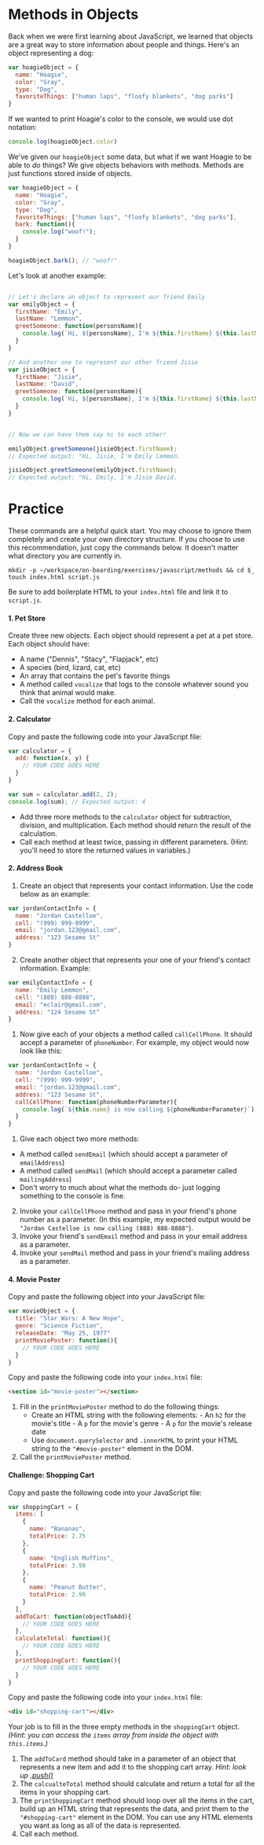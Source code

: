 # Methods in Objects

Back when we were first learning about JavaScript, we learned that objects are a great way to store information about people and things. Here's an object representing a dog:

```js
var hoagieObject = {
  name: "Hoagie",
  color: "Gray",
  type: "Dog",
  favoriteThings: ["human laps", "floofy blankets", "dog parks"]
}
```
If we wanted to print Hoagie's color to the console, we would use dot notation:
```js
console.log(hoagieObject.color)
```
We've given our `hoagieObject` some data, but what if we want Hoagie to be able to *do* things? We give objects behaviors with methods. Methods are just functions stored inside of objects.

```js
var hoagieObject = {
  name: "Hoagie",
  color: "Gray",
  type: "Dog",
  favoriteThings: ["human laps", "floofy blankets", "dog parks"],
  bark: function(){
    console.log("woof!");
  }
}

hoagieObject.bark(); // "woof!"
```

Let's look at another example:
```js

// Let's declare an object to represent our friend Emily
var emilyObject = {
  firstName: "Emily",
  lastName: "Lemmon",
  greetSomeone: function(personsName){
    console.log(`Hi, ${personsName}, I'm ${this.firstName} ${this.lastName}.`);
  }
}

// And another one to represent our other friend Jisie
var jisieObject = {
  firstName: "Jisie",
  lastName: "David",
  greetSomeone: function(personsName){
    console.log(`Hi, ${personsName}, I'm ${this.firstName} ${this.lastName}.`);
  }
}


// Now we can have them say hi to each other!

emilyObject.greetSomeone(jisieObject.firstName);
// Expected output: "Hi, Jisie, I'm Emily Lemmon.

jisieObject.greetSomeone(emilyObject.firstName);
// Expected output: "Hi, Emily, I'm Jisie David.

```

# Practice

These commands are a helpful quick start. You may choose to ignore them completely and create your own directory structure. If you choose to use this recommendation, just copy the commands below. It doesn't matter what directory you are currently in.
```
mkdir -p ~/workspace/on-boarding/exercises/javascript/methods && cd $_
touch index.html script.js
```
Be sure to add boilerplate HTML to your `index.html` file and link it to `script.js`.

#### 1. Pet Store
Create three new objects. Each object should represent a pet at a pet store. Each object should have:
- A name ("Dennis", "Stacy", "Flapjack", etc)
- A species (bird, lizard, cat, etc)
- An array that contains the pet's favorite things
- A method called `vocalize` that logs to the console whatever sound you think that animal would make.
- Call the `vocalize` method for each animal.


#### 2. Calculator
Copy and paste the following code into your JavaScript file:
```js
var calculator = {
  add: function(x, y) {
    // YOUR CODE GOES HERE
  }
}

var sum = calculator.add(2, 2);
console.log(sum); // Expected output: 4
```
- Add three more methods to the `calculator` object for subtraction, division, and multiplication. Each method should return the result of the calculation.
- Call each method at least twice, passing in different parameters. (Hint: you'll need to store the returned values in variables.)

#### 2. Address Book
1. Create an object that represents your contact information. Use the code below as an example:
```js
var jordanContactInfo = {
  name: "Jordan Castelloe",
  cell: "(999) 999-9999",
  email: "jordan.123@gmail.com",
  address: "123 Sesame St"
}
```
2. Create another object that represents your one of your friend's contact information. Example: 
```js
var emilyContactInfo = {
  name: "Emily Lemmon",
  cell: "(888) 888-8888",
  email: "eclair@gmail.com",
  address: "124 Sesame St"
}
```
1. Now give each of your objects a method called `callCellPhone`. It should accept a parameter of `phoneNumber`. For example, my object would now look like this: 
```js
var jordanContactInfo = {
  name: "Jordan Castelloe",
  cell: "(999) 999-9999",
  email: "jordan.123@gmail.com",
  address: "123 Sesame St",
  callCellPhone: function(phoneNumberParameter){
    console.log(`${this.name} is now calling ${phoneNumberParameter}`);
  }
}
```
1. Give each object two more methods: 
  - A method called `sendEmail` (which should accept a parameter of `emailAddress`)
  - A method called `sendMail` (which should accept a parameter called `mailingAddress`)
  - Don't worry to much about what the methods do- just logging something to the console is fine.
2. Invoke your `callCellPhone` method and pass in your friend's phone number as a parameter. (In this example, my expected output would be `"Jordan Castelloe is now calling (888) 888-8888"`).
3. Invoke your friend's `sendEmail` method and pass in your email address as a parameter.
4. Invoke your `sendMail` method and pass in your friend's mailing address as a parameter.

#### 4. Movie Poster
Copy and paste the following object into your JavaScript file:
```js
var movieObject = {
  title: "Star Wars: A New Hope",
  genre: "Science Fiction",
  releaseDate: "May 25, 1977"
  printMoviePoster: function(){
    // YOUR CODE GOES HERE
  }
}
```
Copy and paste the following code into your `index.html` file:
```html
<section id="movie-poster"></section>
```
1. Fill in the `printMoviePoster` method to do the following things:
    - Create an HTML string with the following elements: 
          - An `h2` for the movie's title
          - A `p` for the movie's genre
          - A `p` for the movie's release date
    - Use `document.querySelector` and `.innerHTML` to print your HTML string to the `"#movie-poster"` element in the DOM.
2. Call the `printMoviePoster` method.

#### Challenge: Shopping Cart

Copy and paste the following code into your JavaScript file: 
```js
var shoppingCart = {
  items: [
    {
      name: "Bananas",
      totalPrice: 2.75
    },
    {
      name: "English Muffins",
      totalPrice: 3.99
    },
    {
      name: "Peanut Butter",
      totalPrice: 2.99
    }
  ],
  addToCart: function(objectToAdd){
    // YOUR CODE GOES HERE
  },
  calculateTotal: function(){
    // YOUR CODE GOES HERE
  },
  printShoppingCart: function(){
    // YOUR CODE GOES HERE
  }
}
```

Copy and paste the following code into your `index.html` file:
```html
<div id="shopping-cart"></div>
```
Your job is to fill in the three empty methods in the `shoppingCart` object. *(Hint: you can access the `items` array from inside the object with `this.items`.)*
1. The `addToCard` method should take in a parameter of an object that represents a new item and add it to the shopping cart array. *Hint: look up [.push()](https://www.w3schools.com/jsref/jsref_push.asp)*
1. The `calcualteTotal` method should calculate and return a total for all the items in your shopping cart.
1. The `printShoppingCart` method should loop over all the items in the cart, build up an HTML string that represents the data, and print them to the `"#shopping-cart"` element in the DOM. You can use any HTML elements you want as long as all of the data is represented. 
1. Call each method.

